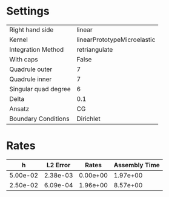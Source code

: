 # Settings
| | |
| --- | --- |
| Right hand side | linear |
| Kernel | linearPrototypeMicroelastic |
| Integration Method | retriangulate |
| With caps | False |
| Quadrule outer | 7 |
| Quadrule inner | 7 |
| Singular quad degree | 6 |
| Delta | 0.1 |
| Ansatz | CG |
| Boundary Conditions | Dirichlet |
# Rates
| h| L2 Error| Rates| Assembly Time| 
|---|---|---|---|
| 5.00e-02 | 2.38e-03 | 0.00e+00 | 1.97e+00 |
| 2.50e-02 | 6.09e-04 | 1.96e+00 | 8.57e+00 |
